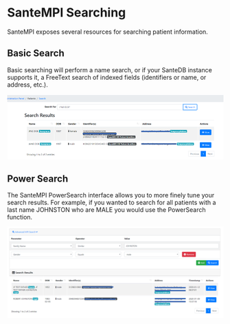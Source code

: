 # SanteMPI Searching

SanteMPI exposes several resources for searching patient information. 

## Basic Search

Basic searching will perform a name search, or if your SanteDB instance supports it, a FreeText search of indexed fields \(identifiers or name, or address, etc.\). 

![](../.gitbook/assets/image%20%2855%29.png)

## Power Search

The SanteMPI PowerSearch interface allows you to more finely tune your search results. For example, if you wanted to search for all patients with a last name JOHNSTON who are MALE you would use the PowerSearch function.

![](../.gitbook/assets/image%20%2881%29.png)



